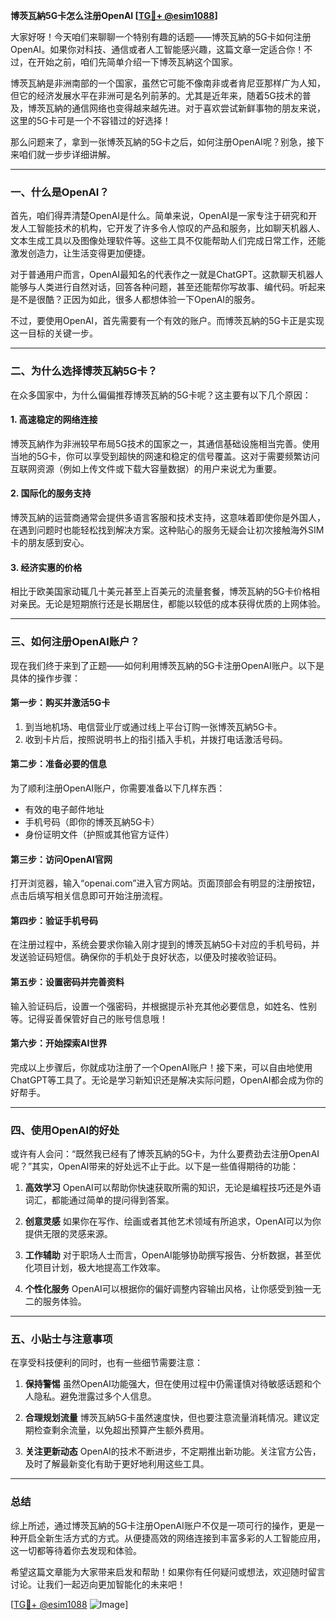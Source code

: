 **博茨瓦納5G卡怎么注册OpenAI [[TG💪+ @esim1088](https://t.me/s/esim1088)]**

大家好呀！今天咱们来聊聊一个特别有趣的话题——博茨瓦納的5G卡如何注册OpenAI。如果你对科技、通信或者人工智能感兴趣，这篇文章一定适合你！不过，在开始之前，咱们先简单介绍一下博茨瓦納这个国家。

博茨瓦納是非洲南部的一个国家，虽然它可能不像南非或者肯尼亚那样广为人知，但它的经济发展水平在非洲可是名列前茅的。尤其是近年来，随着5G技术的普及，博茨瓦納的通信网络也变得越来越先进。对于喜欢尝试新鲜事物的朋友来说，这里的5G卡可是一个不容错过的好选择！

那么问题来了，拿到一张博茨瓦納的5G卡之后，如何注册OpenAI呢？别急，接下来咱们就一步步详细讲解。

---

### 一、什么是OpenAI？

首先，咱们得弄清楚OpenAI是什么。简单来说，OpenAI是一家专注于研究和开发人工智能技术的机构，它开发了许多令人惊叹的产品和服务，比如聊天机器人、文本生成工具以及图像处理软件等。这些工具不仅能帮助人们完成日常工作，还能激发创造力，让生活变得更加便捷。

对于普通用户而言，OpenAI最知名的代表作之一就是ChatGPT。这款聊天机器人能够与人类进行自然对话，回答各种问题，甚至还能帮你写故事、编代码。听起来是不是很酷？正因为如此，很多人都想体验一下OpenAI的服务。

不过，要使用OpenAI，首先需要有一个有效的账户。而博茨瓦納的5G卡正是实现这一目标的关键一步。

---

### 二、为什么选择博茨瓦納5G卡？

在众多国家中，为什么偏偏推荐博茨瓦納的5G卡呢？这主要有以下几个原因：

#### 1. **高速稳定的网络连接**
博茨瓦納作为非洲较早布局5G技术的国家之一，其通信基础设施相当完善。使用当地的5G卡，你可以享受到超快的网速和稳定的信号覆盖。这对于需要频繁访问互联网资源（例如上传文件或下载大容量数据）的用户来说尤为重要。

#### 2. **国际化的服务支持**
博茨瓦納的运营商通常会提供多语言客服和技术支持，这意味着即使你是外国人，在遇到问题时也能轻松找到解决方案。这种贴心的服务无疑会让初次接触海外SIM卡的朋友感到安心。

#### 3. **经济实惠的价格**
相比于欧美国家动辄几十美元甚至上百美元的流量套餐，博茨瓦納的5G卡价格相对亲民。无论是短期旅行还是长期居住，都能以较低的成本获得优质的上网体验。

---

### 三、如何注册OpenAI账户？

现在我们终于来到了正题——如何利用博茨瓦納的5G卡注册OpenAI账户。以下是具体的操作步骤：

#### 第一步：购买并激活5G卡
1. 到当地机场、电信营业厅或通过线上平台订购一张博茨瓦納5G卡。
2. 收到卡片后，按照说明书上的指引插入手机，并拨打电话激活号码。

#### 第二步：准备必要的信息
为了顺利注册OpenAI账户，你需要准备以下几样东西：
- 有效的电子邮件地址
- 手机号码（即你的博茨瓦納5G卡）
- 身份证明文件（护照或其他官方证件）

#### 第三步：访问OpenAI官网
打开浏览器，输入“openai.com”进入官方网站。页面顶部会有明显的注册按钮，点击后填写相关信息即可开始注册流程。

#### 第四步：验证手机号码
在注册过程中，系统会要求你输入刚才提到的博茨瓦納5G卡对应的手机号码，并发送验证码短信。确保你的手机处于良好状态，以便及时接收验证码。

#### 第五步：设置密码并完善资料
输入验证码后，设置一个强密码，并根据提示补充其他必要信息，如姓名、性别等。记得妥善保管好自己的账号信息哦！

#### 第六步：开始探索AI世界
完成以上步骤后，你就成功注册了一个OpenAI账户！接下来，可以自由地使用ChatGPT等工具了。无论是学习新知识还是解决实际问题，OpenAI都会成为你的好帮手。

---

### 四、使用OpenAI的好处

或许有人会问：“既然我已经有了博茨瓦納的5G卡，为什么要费劲去注册OpenAI呢？”其实，OpenAI带来的好处远不止于此。以下是一些值得期待的功能：

1. **高效学习**
   OpenAI可以帮助你快速获取所需的知识，无论是编程技巧还是外语词汇，都能通过简单的提问得到答案。

2. **创意灵感**
   如果你在写作、绘画或者其他艺术领域有所追求，OpenAI可以为你提供无限的灵感来源。

3. **工作辅助**
   对于职场人士而言，OpenAI能够协助撰写报告、分析数据，甚至优化项目计划，极大地提高工作效率。

4. **个性化服务**
   OpenAI可以根据你的偏好调整内容输出风格，让你感受到独一无二的服务体验。

---

### 五、小贴士与注意事项

在享受科技便利的同时，也有一些细节需要注意：

1. **保持警惕**
   虽然OpenAI功能强大，但在使用过程中仍需谨慎对待敏感话题和个人隐私。避免泄露过多个人信息。

2. **合理规划流量**
   博茨瓦納5G卡虽然速度快，但也要注意流量消耗情况。建议定期检查剩余流量，以免超出预算产生额外费用。

3. **关注更新动态**
   OpenAI的技术不断进步，不定期推出新功能。关注官方公告，及时了解最新变化有助于更好地利用这些工具。

---

### 总结

综上所述，通过博茨瓦納的5G卡注册OpenAI账户不仅是一项可行的操作，更是一种开启全新生活方式的方式。从便捷高效的网络连接到丰富多彩的人工智能应用，这一切都等待着你去发现和体验。

希望这篇文章能为大家带来启发和帮助！如果你有任何疑问或想法，欢迎随时留言讨论。让我们一起迈向更加智能化的未来吧！

[[TG💪+ @esim1088](https://t.me/s/esim1088) ![Image](https://i.postimg.cc/4NQfJmqS/Snipaste-2025-05-13-00-14-12.png)]